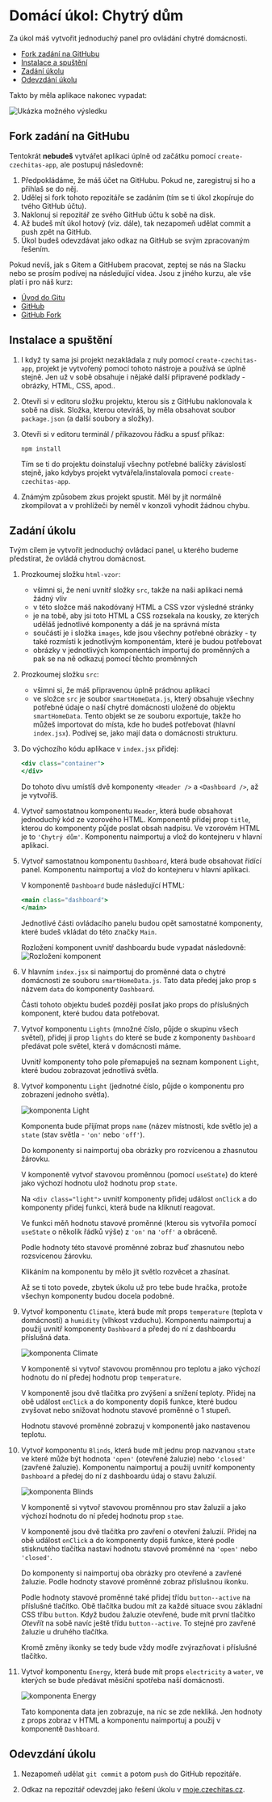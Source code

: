 # Domácí úkol: Chytrý dům

Za úkol máš vytvořit jednoduchý panel pro ovládání chytré domácnosti.

- [Fork zadání na GitHubu](#fork-zadání-na-githubu)
- [Instalace a spuštění](#instalace-a-spuštění)
- [Zadání úkolu](#zadání-úkolu)
- [Odevzdání úkolu](#odevzdání-úkolu)

Takto by měla aplikace nakonec vypadat:

![Ukázka možného výsledku](ukazka-vysledku.jpg)


## Fork zadání na GitHubu

Tentokrát **nebudeš** vytvářet aplikaci úplně od začátku pomocí `create-czechitas-app`, ale postupuj následovně:

1. Předpokládáme, že máš účet na GitHubu. Pokud ne, zaregistruj si ho a přihlaš se do něj.
2. Udělej si fork tohoto repozitáře se zadáním (tím se ti úkol zkopíruje do tvého GitHub účtu).
3. Naklonuj si repozitář ze svého GitHub účtu k sobě na disk.
4. Až budeš mít úkol hotový (viz. dále), tak nezapomeň udělat commit a push zpět na GitHub.
5. Úkol budeš odevzdávat jako odkaz na GitHub se svým zpracovaným řešením.

Pokud nevíš, jak s Gitem a GitHubem pracovat, zeptej se nás na Slacku nebo se prosím podívej na následující videa. Jsou z jiného kurzu, ale vše platí i pro náš kurz:

* [Úvod do Gitu](https://www.youtube.com/watch?v=hda4-ngFEWM)
* [GitHub](https://www.youtube.com/watch?v=JLzWjJjsLz8)
* [GitHub Fork](https://www.youtube.com/watch?v=K7rE3jRCjD4)


## Instalace a spuštění

1. I když ty sama jsi projekt nezakládala z nuly pomocí `create-czechitas-app`, projekt je vytvořený pomocí tohoto nástroje a používá se úplně stejně. Jen už v sobě obsahuje i nějaké další připravené podklady - obrázky, HTML, CSS, apod..

2. Otevři si v editoru složku projektu, kterou sis z GitHubu naklonovala k sobě na disk. Složka, kterou otevíráš, by měla obsahovat soubor `package.json` (a další soubory a složky).

3. Otevři si v editoru terminál / příkazovou řádku a spusť příkaz:

	```
	npm install
	```

	Tím se ti do projektu doinstalují všechny potřebné balíčky závislostí stejně, jako kdybys projekt vytvářela/instalovala pomocí `create-czechitas-app`.

4. Známým způsobem zkus projekt spustit. Měl by jít normálně zkompilovat a v prohlížeči by neměl v konzoli vyhodit žádnou chybu.



## Zadání úkolu

Tvým cílem je vytvořit jednoduchý ovládací panel, u kterého budeme předstírat, že ovládá chytrou domácnost.

1. Prozkoumej složku `html-vzor`:
	- všimni si, že není uvnitř složky `src`, takže na naši aplikaci nemá žádný vliv
	- v této složce máš nakodóvaný HTML a CSS vzor výsledné stránky
	- je na tobě, aby jsi toto HTML a CSS rozsekala na kousky, ze kterých uděláš jednotlivé komponenty a dáš je na správná místa
	- součástí je i složka `images`, kde jsou všechny potřebné obrázky - ty také rozmísti k jednotlivým komponentám, které je budou potřebovat
	- obrázky v jednotlivých komponentách importuj do proměnných a pak se na ně odkazuj pomocí těchto proměnných

2. Prozkoumej složku `src`:
	- všimni si, že máš připravenou úplně prádnou aplikaci
	- ve složce `src` je soubor `smartHomeData.js`, který obsahuje všechny potřebné údaje o naší chytré domácnosti uložené do objektu `smartHomeData`. Tento objekt se ze souboru exportuje, takže ho můžeš importovat do místa, kde ho budeš potřebovat (hlavní `index.jsx`). Podívej se, jako mají data o domácnosti strukturu.

3. Do výchozího kódu aplikace v `index.jsx` přidej:
	```jsx
	<div class="container">
	</div>
	```

	Do tohoto divu umístíš dvě komponenty `<Header />` a `<Dashboard />`, až je vytvoříš.

4. Vytvoř samostatnou komponentu `Header`, která bude obsahovat jednoduchý kód ze vzorového HTML. Komponentě přidej prop `title`, kterou do komponenty půjde poslat obsah nadpisu. Ve vzorovém HTML je to `'Chytrý dům'`. Komponentu naimportuj a vlož do kontejneru v hlavní aplikaci.

5. Vytvoř samostatnou komponentu `Dashboard`, která bude obsahovat řídící panel. Komponentu naimportuj a vlož do kontejneru v hlavní aplikaci.

	V komponentě `Dashboard` bude následující HTML:
	```jsx
	<main class="dashboard">
	</main>
	```

	Jednotlivé části ovládacího panelu budou opět samostatné komponenty, které budeš vkládat do této značky `Main`.

	Rozložení komponent uvnitř dashboardu bude vypadat následovně:
	![Rozložení komponent](rozlozeni-komponent.jpg)

6. V hlavním `index.jsx` si naimportuj do proměnné data o chytré domácnosti ze souboru `smartHomeData.js`. Tato data předej jako prop s názvem `data` do komponenty `Dashboard`.

	Části tohoto objektu budeš později posílat jako props do příslušných komponent, které budou data potřebovat.

7. Vytvoř komponentu `Lights` (množné číslo, půjde o skupinu všech světel), přidej ji prop `lights` do které se bude z komponenty `Dashboard` předávat pole světel, která v domácnosti máme.

	Uvnitř komponenty toho pole přemapuješ na seznam komponent `Light`, které budou zobrazovat jednotlivá světla.

8. Vytvoř komponentu `Light` (jednotné číslo, půjde o komponentu pro zobrazení jednoho světla).

	![komponenta Light](ukazka-light.png)

	Komponenta bude přijímat props `name` (název místnosti, kde světlo je) a `state` (stav světla - `'on'` nebo `'off'`).

	Do komponenty si naimportuj oba obrázky pro rozvícenou a zhasnutou žárovku.

	V komponentě vytvoř stavovou proměnnou (pomocí `useState`) do které jako výchozí hodnotu ulož hodnotu prop `state`.

	Na `<div class="light">` uvnitř komponenty přidej událost `onClick` a do komponenty přidej funkci, která bude na kliknutí reagovat.

	Ve funkci měň hodnotu stavové proměnné (kterou sis vytvořila pomocí `useState` o několik řádků výše) z `'on'` na `'off'` a obráceně.

	Podle hodnoty této stavové proměnné zobraz buď zhasnutou nebo rozsvícenou žárovku.

	Klikáním na komponentu by mělo jít světlo rozvěcet a zhasínat.

	Až se ti toto povede, zbytek úkolu už pro tebe bude hračka, protože všechyn komponenty budou docela podobné.

9. Vytvoř komponentu `Climate`, která bude mít props `temperature` (teplota v domácnosti) a `humidity` (vlhkost vzduchu). Komponentu naimportuj a použij uvnitř komponenty `Dashboard` a předej do ní z dashboardu příslušná data.

	![komponenta Climate](ukazka-climate.png)

	V komponentě si vytvoř stavovou proměnnou pro teplotu a jako výchozí hodnotu do ní předej hodnotu prop `temperature`.

	V komponentě jsou dvě tlačítka pro zvýšení a snížení teploty. Přidej na obě událost `onClick` a do komponenty dopiš funkce, které budou zvyšovat nebo snižovat hodnotu stavové proměnné o 1 stupeň.

	Hodnotu stavové proměnné zobrazuj v komponentě jako nastavenou teplotu.

10. Vytvoř komponentu `Blinds`, která bude mít jednu prop nazvanou `state` ve které může být hodnota `'open'` (otevřené žaluzie) nebo `'closed'` (zavřené žaluzie). Komponentu naimportuj a použij uvnitř komponenty `Dashboard` a předej do ní z dashboardu údaj o stavu žaluzií.

	![komponenta Blinds](ukazka-blinds.png)

	V komponentě si vytvoř stavovou proměnnou pro stav žaluzií a jako výchozí hodnotu do ní předej hodnotu prop `stae`.

	V komponentě jsou dvě tlačítka pro zavření o otevření žaluzií. Přidej na obě událost `onClick` a do komponenty dopiš funkce, které podle stisknutého tlačítka nastaví hodnotu stavové proměnné na `'open'` nebo `'closed'`.

	Do komponenty si naimportuj oba obrázky pro otevřené a zavřené žaluzie. Podle hodnoty stavové proměnné zobraz příslušnou ikonku.

	Podle hodnoty stavové proměnné také přidej třídu `button--active` na příslušné tlačítko. Obě tlačítka budou mít za každé situace svou základní CSS tříbu `button`. Když budou žaluzie otevřené, bude mít první tlačítko *Otevřít* na sobě navíc ještě třídu `button--active`. To stejné pro zavřené žaluzie u druhého tlačítka.

	Kromě změny ikonky se tedy bude vždy modře zvýrazňovat i příslušné tlačítko.

11. Vytvoř komponentu `Energy`, která bude mít props `electricity` a `water`, ve kterých se bude předávat měsíční spotřeba naší domácnosti.

	![komponenta Energy](ukazka-energy.png)

	Tato komponenta data jen zobrazuje, na nic se zde nekliká. Jen hodnoty z props zobraz v HTML a komponentu naimportuj a použij v komponentě `Dashboard`.


## Odevzdání úkolu

1. Nezapomeň udělat `git commit` a potom `push` do GitHub repozitáře.

2. Odkaz na repozitář odevzdej jako řešení úkolu v [moje.czechitas.cz](https://moje.czechitas.cz).

